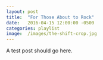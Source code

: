 ```yaml
---
layout: post
title:  "For Those About to Rock"
date:   2016-04-15 12:00:00 -0500
categories: playlist
image:  /images/the-shift-crop.jpg
---
```

A test post should go here.
